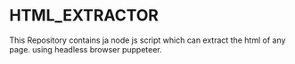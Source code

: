 # HTML_EXTRACTOR
This Repository contains ja node js script which can extract the html of any page. using headless browser puppeteer.

